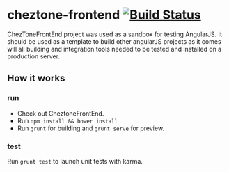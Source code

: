 # cheztone-frontend [![Build Status](https://travis-ci.org/ChezTone/cheztone-frontend.svg?branch=master)](https://travis-ci.org/ChezTone/cheztone-frontend)

ChezToneFrontEnd project was used as a sandbox for testing AngularJS. It should be used as a template to build other angularJS projects as it comes will all building and integration tools needed to be tested and installed on a production server.

## How it works

### run

 - Check out CheztoneFrontEnd.
 - Run `npm install && bower install` 
 - Run `grunt` for building and `grunt serve` for preview.

### test

Run `grunt test` to launch unit tests with karma.
